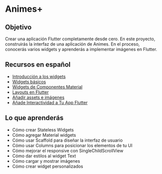 # Animes+

## Objetivo

Crear una aplicación Flutter completamente desde cero.
En este proyecto, construirás la interfaz de una aplicación de Animes. En el proceso, conocerás varios widgets y aprenderás a implementar imágenes en Flutter.

## Recursos en español

* [Introducción a los widgets](https://esflutter.dev/docs/development/ui/widgets-intro)
* [Widgets básicos](https://esflutter.dev/docs/development/ui/widgets/basics)
* [Widgets de Componentes Material](https://esflutter.dev/docs/development/ui/widgets/material)
* [Layouts en Flutter](https://esflutter.dev/docs/development/ui/layout)
* [Añadir assets e imágenes](https://esflutter.dev/docs/development/ui/assets-and-images)
* [Añade Interactividad a Tu App Flutter](https://esflutter.dev/docs/development/ui/interactive#stateful-and-stateless-widgets)

## Lo que aprenderás

* Cómo crear Stateless Widgets
* Cómo agregar Material widgets
* Cómo usar Scaffold para diseñar la interfaz de usuario
* Cómo usar Columns para posicionar los elementos de tu UI
* Cómo mejorar el responsive con SingleChildScrollView
* Cómo dar estilos al widget Text
* Cómo cargar y mostrar imágenes
* Cómo crear widget personalizados